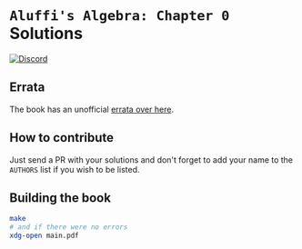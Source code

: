 # `Aluffi's Algebra: Chapter 0` Solutions

[![Discord](https://img.shields.io/badge/Discord-Chat-blue.svg)](https://discord.gg/GGumN6a)

## Errata
The book has an unofficial [errata over here](http://faculty.fiu.edu/~yotovm/AlgStr-S12/Aluffi%20Ch%200%20Errata.pdf).

## How to contribute
Just send a PR with your solutions and don't forget to add your name to the `AUTHORS` list if you wish to be listed.

## Building the book
```bash
make
# and if there were no errors
xdg-open main.pdf
```
